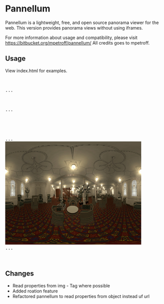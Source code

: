 Pannellum
=========

Pannellum is a lightweight, free, and open source panorama viewer for the web. This version provides panorama views without
using iframes.

For more information about usage and compatibility, please visit https://bitbucket.org/mpetroff/pannellum/
All credits goes to mpetroff.

Usage
-----

View index.html for examples.

<pre lang='html'>
<html>
<head>
...
<script>
new Pannellum({
    id:'panoramaOne',
    autoload:"yes",
    showFullToggle:true,
    showZoom:true,
    rotation:{
    direction:"right",
        speed:0.10
    },
    author:"Clément d’Esparbès",
    license:3
});
</script>
...
</head>

<body>
...
<img src="1_10.jpg" id="panoramaOne" width="435" height="330" title="Reception room"/>
...
</body>
</html>
</pre>

Changes
-------
* Read properties from img - Tag where possible
* Added roation feature
* Refactored pannellum to read properties from object instead uf url
